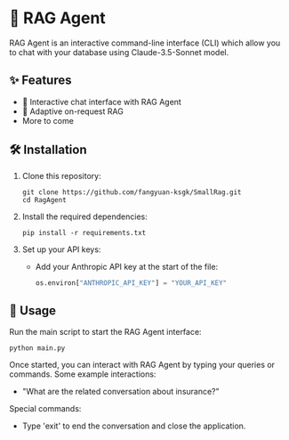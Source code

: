 # 🤖 RAG Agent

RAG Agent is an interactive command-line interface (CLI) which allow you to chat with your database using Claude-3.5-Sonnet model. 

## ✨ Features

- 💬 Interactive chat interface with RAG Agent
- 💬 Adaptive on-request RAG
- More to come


## 🛠️ Installation

1. Clone this repository:
   ```
   git clone https://github.com/fangyuan-ksgk/SmallRag.git
   cd RagAgent
   ```

2. Install the required dependencies:
   ```
   pip install -r requirements.txt
   ```

3. Set up your API keys:
   - Add your Anthropic API key at the start of the file:
     ```python
     os.environ["ANTHROPIC_API_KEY"] = "YOUR_API_KEY"
     ```

## 🚀 Usage

Run the main script to start the RAG Agent interface:

```
python main.py
```

Once started, you can interact with RAG Agent by typing your queries or commands. Some example interactions:

- "What are the related conversation about insurance?"

Special commands:
- Type 'exit' to end the conversation and close the application.

